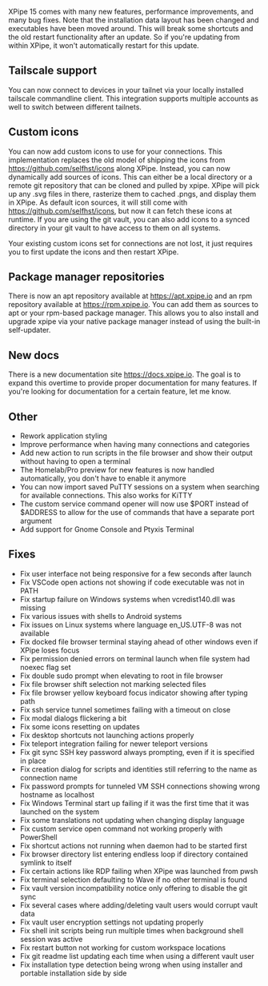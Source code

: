 XPipe 15 comes with many new features, performance improvements, and many bug fixes. Note that the installation data layout has been changed and executables have been moved around. This will break some shortcuts and the old restart functionality after an update. So if you're updating from within XPipe, it won't automatically restart for this update.

## Tailscale support

You can now connect to devices in your tailnet via your locally installed tailscale commandline client. This integration supports multiple accounts as well to switch between different tailnets.

## Custom icons

You can now add custom icons to use for your connections. This implementation replaces the old model of shipping the icons from https://github.com/selfhst/icons along XPipe. Instead, you can now dynamically add sources of icons. This can either be a local directory or a remote git repository that can be cloned and pulled by xpipe. XPipe will pick up any .svg files in there, rasterize them to cached .pngs, and display them in XPipe. As default icon sources, it will still come with https://github.com/selfhst/icons, but now it can fetch these icons at runtime. If you are using the git vault, you can also add icons to a synced directory in your git vault to have access to them on all systems.

Your existing custom icons set for connections are not lost, it just requires you to first update the icons and then restart XPipe.

## Package manager repositories

There is now an apt repository available at https://apt.xpipe.io and an rpm repository available at https://rpm.xpipe.io. You can add them as sources to apt or your rpm-based package manager. This allows you to also install and upgrade xpipe via your native package manager instead of using the built-in self-updater. 

## New docs

There is a new documentation site https://docs.xpipe.io. The goal is to expand this overtime to provide proper documentation for many features. If you're looking for documentation for a certain feature, let me know.

## Other

- Rework application styling
- Improve performance when having many connections and categories
- Add new action to run scripts in the file browser and show their output without having to open a terminal
- The Homelab/Pro preview for new features is now handled automatically, you don't have to enable it anymore
- You can now import saved PuTTY sessions on a system when searching for available connections. This also works for KiTTY
- The custom service command opener will now use \$PORT instead of \$ADDRESS to allow for the use of commands that have a separate port argument
- Add support for Gnome Console and Ptyxis Terminal

## Fixes

- Fix user interface not being responsive for a few seconds after launch
- Fix VSCode open actions not showing if code executable was not in PATH
- Fix startup failure on Windows systems when vcredist140.dll was missing
- Fix various issues with shells to Android systems
- Fix issues on Linux systems where language en_US.UTF-8 was not available
- Fix docked file browser terminal staying ahead of other windows even if XPipe loses focus
- Fix permission denied errors on terminal launch when file system had noexec flag set
- Fix double sudo prompt when elevating to root in file browser
- Fix file browser shift selection not marking selected files
- Fix file browser yellow keyboard focus indicator showing after typing path
- Fix ssh service tunnel sometimes failing with a timeout on close
- Fix modal dialogs flickering a bit
- Fix some icons resetting on updates
- Fix desktop shortcuts not launching actions properly
- Fix teleport integration failing for newer teleport versions
- Fix git sync SSH key password always prompting, even if it is specified in place
- Fix creation dialog for scripts and identities still referring to the name as connection name
- Fix password prompts for tunneled VM SSH connections showing wrong hostname as localhost
- Fix Windows Terminal start up failing if it was the first time that it was launched on the system
- Fix some translations not updating when changing display language
- Fix custom service open command not working properly with PowerShell
- Fix shortcut actions not running when daemon had to be started first
- Fix browser directory list entering endless loop if directory contained symlink to itself
- Fix certain actions like RDP failing when XPipe was launched from pwsh
- Fix terminal selection defaulting to Wave if no other terminal is found
- Fix vault version incompatibility notice only offering to disable the git sync
- Fix several cases where adding/deleting vault users would corrupt vault data
- Fix vault user encryption settings not updating properly
- Fix shell init scripts being run multiple times when background shell session was active
- Fix restart button not working for custom workspace locations
- Fix git readme list updating each time when using a different vault user
- Fix installation type detection being wrong when using installer and portable installation side by side
